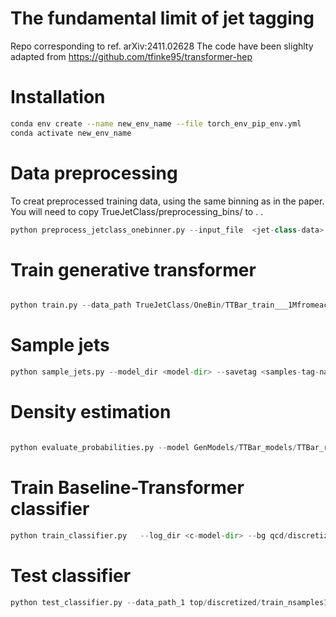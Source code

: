 
# The fundamental limit of jet tagging


Repo corresponding to ref. arXiv:2411.02628
The code have been slighlty adapted from https://github.com/tfinke95/transformer-hep


 # Installation

```bash
conda env create --name new_env_name --file torch_env_pip_env.yml
conda activate new_env_name

```

 # Data preprocessing
 
To creat preprocessed training data, using the same binning as in the paper. You will need to copy TrueJetClass/preprocessing_bins/ to . .
 
 
```python
python preprocess_jetclass_onebinner.py --input_file  <jet-class-data>   --nBins 40 30 30 --nJets 10000000

```
# Train generative transformer

```python

python train.py --data_path TrueJetClass/OneBin/TTBar_train___1Mfromeach_403030.h5 --model_path  <model-dir> --log_dir <model-dir>  --output linear --num_const 128 --num_epochs 5  --lr 0.001 --lr_decay 1e-06 --batch_size 100 --num_events 1000 --dropout 0 --num_heads 4 --num_layers 8 --num_bins 41 31 31 --weight_decay 1e-05 --hidden_dim 256 --end_token --start_token  --name_sufix YONFFAQ --num_events_val 5000 --checkpoint_steps 1200000

```

# Sample jets

```python
python sample_jets.py --model_dir <model-dir> --savetag <samples-tag-name>  --num_samples 100 --num_const 128 --trunc 5000 --batchsize 100 --model_name best
```

# Density estimation

```python

python evaluate_probabilities.py --model GenModels/TTBar_models/TTBar_run_test__part_pt_1Mfromeach_403030_test_2_343QU3V  --data top/discretized/test_nsamples200000_trunc_5000_nonan_top_1Mfromeach_403030.h5 --tag <evals-tag-name> --num_const 128  --num_events 128 --fixed_samples

```

# Train Baseline-Transformer classifier


```python
python train_classifier.py   --log_dir <c-model-dir> --bg qcd/discretized/samples__nsamples1000000_trunc_5000.h5 --sig top/discretized/train_nsamples1000000_trunc_5000_nonan_top_1Mfromeach_403030.h5 --num_const 128 --num_epochs 5  --lr 0.001 --batch_size 100 --num_events 100 --dropout 0.0 --num_heads 4 --num_layers 8 --hidden_dim 256 --name_sufix 4PTCYEG --fixed_samples

```


# Test classifier

```python
python test_classifier.py --data_path_1 top/discretized/train_nsamples1000000_trunc_5000_nonan_top_1Mfromeach_403030.h5 --data_path_2 qcd/discretized/samples__nsamples200000_trunc_5000.h5 --model_dir <c-model-dir>  --num_events 100 --num_const 128
```
